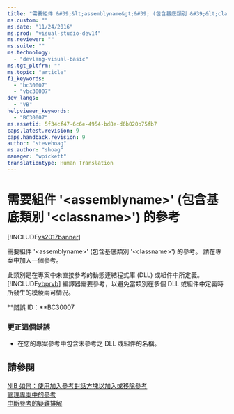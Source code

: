 ```yaml
---
title: "需要組件 &#39;&lt;assemblyname&gt;&#39; (包含基底類別 &#39;&lt;classname&gt;&#39;) 的參考 | Microsoft Docs"
ms.custom: ""
ms.date: "11/24/2016"
ms.prod: "visual-studio-dev14"
ms.reviewer: ""
ms.suite: ""
ms.technology: 
  - "devlang-visual-basic"
ms.tgt_pltfrm: ""
ms.topic: "article"
f1_keywords: 
  - "bc30007"
  - "vbc30007"
dev_langs: 
  - "VB"
helpviewer_keywords: 
  - "BC30007"
ms.assetid: 5f34cf47-6c6e-4954-bd8e-d6b020b75fb7
caps.latest.revision: 9
caps.handback.revision: 9
author: "stevehoag"
ms.author: "shoag"
manager: "wpickett"
translationtype: Human Translation
---
```

# 需要組件 &#39;&lt;assemblyname&gt;&#39; (包含基底類別 &#39;&lt;classname&gt;&#39;) 的參考
[!INCLUDE[vs2017banner](../../../csharp/includes/vs2017banner.md)]

需要組件 '\<assemblyname\>' \(包含基底類別 '\<classname\>'\) 的參考。 請在專案中加入一個參考。  
  
 此類別是在專案中未直接參考的動態連結程式庫 \(DLL\) 或組件中所定義。[!INCLUDE[vbprvb](../../../csharp/programming-guide/concepts/linq/includes/vbprvb_md.md)] 編譯器需要參考，以避免當類別在多個 DLL 或組件中定義時所發生的模稜兩可情況。  
  
 **錯誤 ID︰**BC30007  
  
### 更正這個錯誤  
  
-   在您的專案參考中包含未參考之 DLL 或組件的名稱。  
  
## 請參閱  
 [NIB 如何：使用加入參考對話方塊以加入或移除參考](http://msdn.microsoft.com/zh-tw/3bd75d61-f00c-47c0-86a2-dd1f20e231c9)   
 [管理專案中的參考](/visual-studio/ide/managing-references-in-a-project)   
 [中斷參考的疑難排解](/visual-studio/ide/troubleshooting-broken-references)